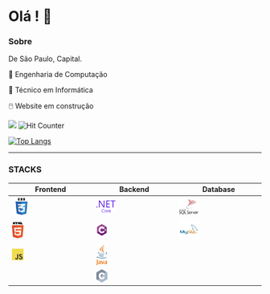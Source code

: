 # Olá ! :vulcan_salute:

### Sobre

De São Paulo, Capital. 

:medal_sports: Engenharia de Computação

:medal_sports: Técnico em Informática

:computer_mouse: Website em construção

![](https://komarev.com/ghpvc/?username=vitor-brs) ![Hit Counter](https://visitor-badge.laobi.icu/badge?page_id=vitor-brs.vitor-brs)

[![Top Langs](https://github-readme-stats.vercel.app/api/top-langs/?username=vitor-brs&layout=compact)](https://github.com/vitor-brs/github-readme-stats)

<hr>

### STACKS

| Frontend                 | Backend                 | Database                                   |
| ------------------------ | ----------------------- | ------------------------------------------ |
| <img src="css3.svg" style="width:25%;" /> | <img src="dot-net-core-7.svg" alt="image" style="width:25%;" /> | <img src="microsoft-sql-server-seeklogo.com.svg" alt="image" style="width:25%;" /> |
| <img src="html5.svg" alt="image" style="width:15%;" /> | <img src="c--4.svg" alt="image" style="width:15%;" /> | <img src="mysql-5.svg" alt="image" style="width:25%;" /> |
| <img src="logo-javascript.svg" alt="image" style="width:15%;" /> | <img src="java-4.svg" alt="image" style="width:15%;" /> |                                            |
|                          | <img src="c-2975.svg" alt="image" style="width:15%;" /> |                                            |
